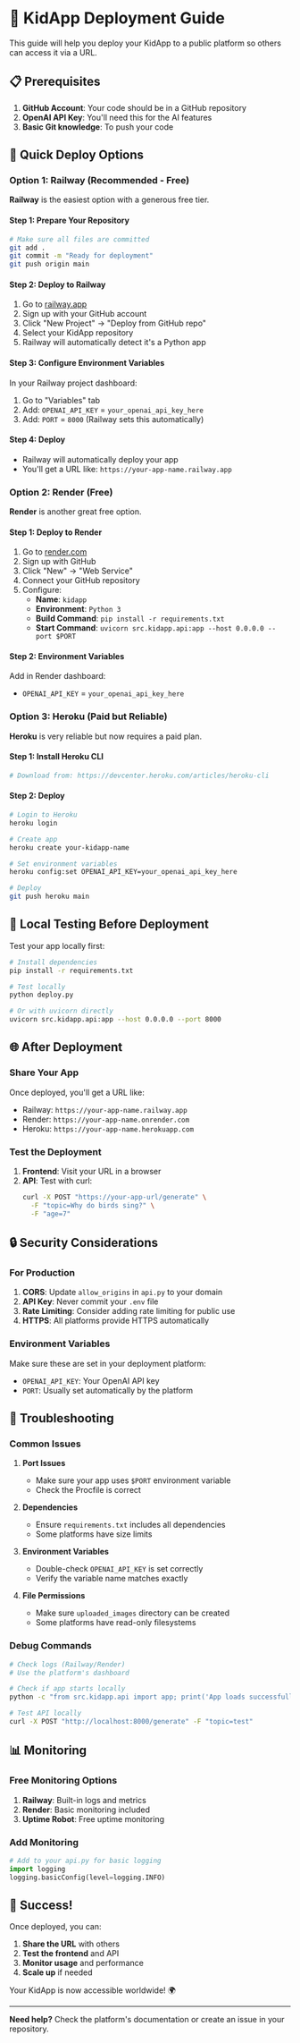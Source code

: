 # 🚀 KidApp Deployment Guide

This guide will help you deploy your KidApp to a public platform so others can access it via a URL.

## 📋 Prerequisites

1. **GitHub Account**: Your code should be in a GitHub repository
2. **OpenAI API Key**: You'll need this for the AI features
3. **Basic Git knowledge**: To push your code

## 🎯 Quick Deploy Options

### Option 1: Railway (Recommended - Free)

**Railway** is the easiest option with a generous free tier.

#### Step 1: Prepare Your Repository
```bash
# Make sure all files are committed
git add .
git commit -m "Ready for deployment"
git push origin main
```

#### Step 2: Deploy to Railway
1. Go to [railway.app](https://railway.app)
2. Sign up with your GitHub account
3. Click "New Project" → "Deploy from GitHub repo"
4. Select your KidApp repository
5. Railway will automatically detect it's a Python app

#### Step 3: Configure Environment Variables
In your Railway project dashboard:
1. Go to "Variables" tab
2. Add: `OPENAI_API_KEY` = `your_openai_api_key_here`
3. Add: `PORT` = `8000` (Railway sets this automatically)

#### Step 4: Deploy
- Railway will automatically deploy your app
- You'll get a URL like: `https://your-app-name.railway.app`

### Option 2: Render (Free)

**Render** is another great free option.

#### Step 1: Deploy to Render
1. Go to [render.com](https://render.com)
2. Sign up with GitHub
3. Click "New" → "Web Service"
4. Connect your GitHub repository
5. Configure:
   - **Name**: `kidapp`
   - **Environment**: `Python 3`
   - **Build Command**: `pip install -r requirements.txt`
   - **Start Command**: `uvicorn src.kidapp.api:app --host 0.0.0.0 --port $PORT`

#### Step 2: Environment Variables
Add in Render dashboard:
- `OPENAI_API_KEY` = `your_openai_api_key_here`

### Option 3: Heroku (Paid but Reliable)

**Heroku** is very reliable but now requires a paid plan.

#### Step 1: Install Heroku CLI
```bash
# Download from: https://devcenter.heroku.com/articles/heroku-cli
```

#### Step 2: Deploy
```bash
# Login to Heroku
heroku login

# Create app
heroku create your-kidapp-name

# Set environment variables
heroku config:set OPENAI_API_KEY=your_openai_api_key_here

# Deploy
git push heroku main
```

## 🔧 Local Testing Before Deployment

Test your app locally first:

```bash
# Install dependencies
pip install -r requirements.txt

# Test locally
python deploy.py

# Or with uvicorn directly
uvicorn src.kidapp.api:app --host 0.0.0.0 --port 8000
```

## 🌐 After Deployment

### Share Your App
Once deployed, you'll get a URL like:
- Railway: `https://your-app-name.railway.app`
- Render: `https://your-app-name.onrender.com`
- Heroku: `https://your-app-name.herokuapp.com`

### Test the Deployment
1. **Frontend**: Visit your URL in a browser
2. **API**: Test with curl:
   ```bash
   curl -X POST "https://your-app-url/generate" \
     -F "topic=Why do birds sing?" \
     -F "age=7"
   ```

## 🔒 Security Considerations

### For Production
1. **CORS**: Update `allow_origins` in `api.py` to your domain
2. **API Key**: Never commit your `.env` file
3. **Rate Limiting**: Consider adding rate limiting for public use
4. **HTTPS**: All platforms provide HTTPS automatically

### Environment Variables
Make sure these are set in your deployment platform:
- `OPENAI_API_KEY`: Your OpenAI API key
- `PORT`: Usually set automatically by the platform

## 🐛 Troubleshooting

### Common Issues

1. **Port Issues**
   - Make sure your app uses `$PORT` environment variable
   - Check the Procfile is correct

2. **Dependencies**
   - Ensure `requirements.txt` includes all dependencies
   - Some platforms have size limits

3. **Environment Variables**
   - Double-check `OPENAI_API_KEY` is set correctly
   - Verify the variable name matches exactly

4. **File Permissions**
   - Make sure `uploaded_images` directory can be created
   - Some platforms have read-only filesystems

### Debug Commands

```bash
# Check logs (Railway/Render)
# Use the platform's dashboard

# Check if app starts locally
python -c "from src.kidapp.api import app; print('App loads successfully')"

# Test API locally
curl -X POST "http://localhost:8000/generate" -F "topic=test"
```

## 📊 Monitoring

### Free Monitoring Options
1. **Railway**: Built-in logs and metrics
2. **Render**: Basic monitoring included
3. **Uptime Robot**: Free uptime monitoring

### Add Monitoring
```python
# Add to your api.py for basic logging
import logging
logging.basicConfig(level=logging.INFO)
```

## 🎉 Success!

Once deployed, you can:
1. **Share the URL** with others
2. **Test the frontend** and API
3. **Monitor usage** and performance
4. **Scale up** if needed

Your KidApp is now accessible worldwide! 🌍

---

**Need help?** Check the platform's documentation or create an issue in your repository. 
